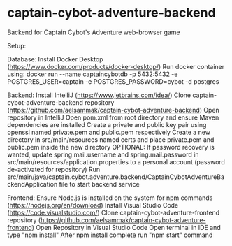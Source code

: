 # captain-cybot-adventure-backend
Backend for Captain Cybot's Adventure web-browser game

Setup:

Database:
Install Docker Desktop (https://www.docker.com/products/docker-desktop/)
Run docker container using: docker run  --name captaincybotdb -p 5432:5432 -e POSTGRES_USER=captain -e POSTGRES_PASSWORD=cybot -d postgres

Backend:
Install IntelliJ (https://www.jetbrains.com/idea/)
Clone captain-cybot-adventure-backend repository (https://github.com/aelsammak/captain-cybot-adventure-backend)
Open repository in IntelliJ
Open pom.xml from root directory and ensure Maven dependencies are installed
Create a private and public key pair using openssl named private.pem and public.pem respectively
Create a new directory in src/main/resources named certs and place private.pem and public.pem inside the new directory
OPTIONAL: If password recovery is wanted, update spring.mail.username and spring.mail.password in src/main/resources/application.properties to a personal account (password de-activated for repository)
Run src/main/java/captain.cybot.adventure.backend/CaptainCybotAdventureBackendApplication file to start backend service

Frontend:
Ensure Node.js is installed on the system for npm commands (https://nodejs.org/en/download)
Install Visual Studio Code (https://code.visualstudio.com/)
Clone captain-cybot-adventure-frontend repository (https://github.com/aelsammak/captain-cybot-adventure-frontend)
Open Repository in Visual Studio Code
Open terminal in IDE and type "npm install"
After npm install complete run "npm start" command
